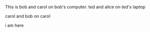 This is bob and carol on bob's computer.
ted and alice on ted's laptop

carol and bob on carol

i am here